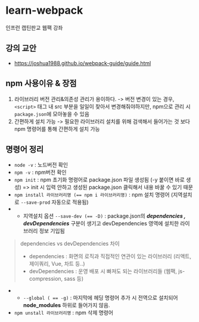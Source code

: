 # learn-webpack
인프런 캡틴판교 웹팩 강좌

## 강의 교안
- https://joshua1988.github.io/webpack-guide/guide.html

## npm 사용이유 & 장점
1. 라이브러리 버전 관리&의존성 관리가 용이하다. -> 버전 변경이 있는 경우, ```<script>``` 태그 내 src 부분을 일일이 찾아서 변경해줘야하지만, npm으로 관리 시 ```package.json```에 모아놓을 수 있음
2. 간편하게 설치 가능 -> 필요한 라이브러리 설치를 위해 검색해서 들어가는 것 보다 npm 명령어를 통해 간편하게 설치 가능


## 명령어 정리
- ```node -v``` : 노드버전 확인
- ```npm -v``` : npm버전 확인
- ```npm init``` : npm 초기화 명령어로 package.json 파일 생성됨 (-y 붙이면 바로 생성) => init 시 입력 안하고 생성된 package.json 클릭해서 내용 바꿀 수 있기 때문
- ```npm install 라이브러리명 (== npm i 라이브러리명)``` : npm 설치 명령어 (지역설치로 ```--save-prod``` 자동으로 적용됨)
- - 지역설치 옵션 ```--save-dev (== -D)``` : package.json의 ***dependencies , devDependencies*** 구분이 생기고 devDependencies 영역에 설치한 라이브러리 정보 기입됨
> dependencies vs devDependencies 차이
> - dependencies : 화면의 로직과 직접적인 연관이 있는 라이브러리 (리액트, 제이쿼리, Vue, 차트 등..)
> - devDependencies : 운영 배포 시 빠져도 되는 라이브러리들 (웹팩, js-compression, sass 등)
- - ```--global ( == -g)``` : 마지막에 헤딩 명령어 추가 시 전역으로 설치되어 **node_modules** 하위로 들어가지 않음.
- ```npm unstall 라이브러리명``` : npm 삭제 명령어